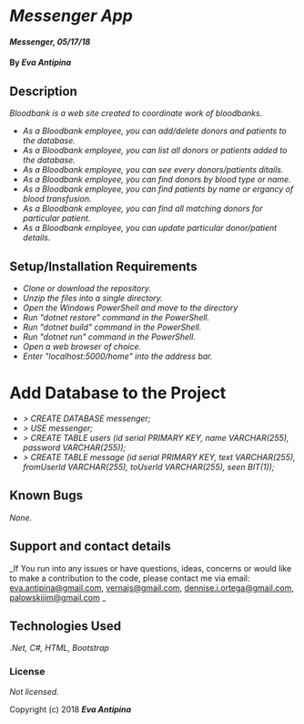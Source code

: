 # _Messenger App_

#### _Messenger, 05/17/18_

#### By _**Eva Antipina**_

## Description

_Bloodbank is a web site created to coordinate work of bloodbanks._

* _As a Bloodbank employee, you can add/delete donors and patients to the database._
* _As a Bloodbank employee, you can list all donors or patients added to the database._ 
* _As a Bloodbank employee, you can see every donors/patients ditails._ 
* _As a Bloodbank employee, you can find donors by blood type or name._
* _As a Bloodbank employee, you can find patients by name or ergancy of blood transfusion._
* _As a Bloodbank employee, you can find all matching donors for particular patient._
* _As a Bloodbank employee, you can update particular donor/patient details._ 


## Setup/Installation Requirements

* _Clone or download the repository._
* _Unzip the files into a single directory._
* _Open the Windows PowerShell and move to the directory_
* _Run "dotnet restore" command in the PowerShell._
* _Run "dotnet build" command in the PowerShell._
* _Run "dotnet run" command in the PowerShell._
* _Open a web browser of choice._
* _Enter "localhost:5000/home" into the address bar._

# Add Database to the Project

* _> CREATE DATABASE messenger;_
* _> USE messenger;_
* _> CREATE TABLE users (id serial PRIMARY KEY, name VARCHAR(255), password VARCHAR(255));_
* _> CREATE TABLE message (id serial PRIMARY KEY, text VARCHAR(255), fromUserId VARCHAR(255), toUserId VARCHAR(255), seen BIT(1));_

## Known Bugs

_None._

## Support and contact details

_If You run into any issues or have questions, ideas, concerns or would like to make a contribution to the code, please contact me via email: eva.antipina@gmail.com, vernajs@gmail.com, dennise.i.ortega@gmail.com, palowskijim@gmail.com _

## Technologies Used

_.Net, C#, HTML, Bootstrap_

### License

*Not licensed.*

Copyright (c) 2018 **_Eva Antipina_**
